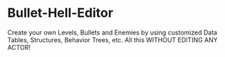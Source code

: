 # Bullet-Hell-Editor
Create your own Levels, Bullets and Enemies by using customized Data Tables, Structures, Behavior Trees, etc. All this WITHOUT EDITING ANY ACTOR!
